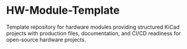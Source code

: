# HW-Module-Template
Template repository for hardware modules providing structured KiCad projects with production files, documentation, and CI/CD readiness for open-source hardware projects.
